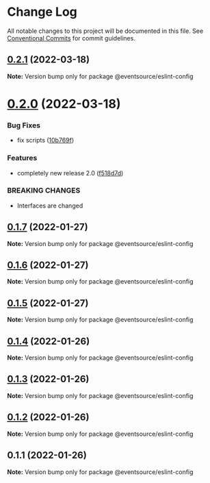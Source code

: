 # Change Log

All notable changes to this project will be documented in this file.
See [Conventional Commits](https://conventionalcommits.org) for commit guidelines.

## [0.2.1](https://github.com/thomasvargiu/eventsource-ts/compare/@eventsource/eslint-config@0.2.0...@eventsource/eslint-config@0.2.1) (2022-03-18)

**Note:** Version bump only for package @eventsource/eslint-config





# [0.2.0](https://github.com/thomasvargiu/eventsource-ts/compare/@eventsource/eslint-config@0.1.7...@eventsource/eslint-config@0.2.0) (2022-03-18)


### Bug Fixes

* fix scripts ([10b769f](https://github.com/thomasvargiu/eventsource-ts/commit/10b769fedb3802b89762965f623e29c99ea9f168))


### Features

* completely new release 2.0 ([f518d7d](https://github.com/thomasvargiu/eventsource-ts/commit/f518d7d5a5f6223d1a36332355e9cd352350b40d))


### BREAKING CHANGES

* Interfaces are changed





## [0.1.7](https://github.com/thomasvargiu/eventsource-ts/compare/@eventsource/eslint-config@0.1.6...@eventsource/eslint-config@0.1.7) (2022-01-27)

**Note:** Version bump only for package @eventsource/eslint-config





## [0.1.6](https://github.com/thomasvargiu/eventsource-ts/compare/@eventsource/eslint-config@0.1.4...@eventsource/eslint-config@0.1.6) (2022-01-27)

**Note:** Version bump only for package @eventsource/eslint-config





## [0.1.5](https://github.com/thomasvargiu/eventsource-ts/compare/@eventsource/eslint-config@0.1.4...@eventsource/eslint-config@0.1.5) (2022-01-27)

**Note:** Version bump only for package @eventsource/eslint-config





## [0.1.4](https://github.com/thomasvargiu/eventsource-ts/compare/@eventsource/eslint-config@0.1.3...@eventsource/eslint-config@0.1.4) (2022-01-26)

**Note:** Version bump only for package @eventsource/eslint-config





## [0.1.3](https://github.com/thomasvargiu/eventsource-ts/compare/@eventsource/eslint-config@0.1.2...@eventsource/eslint-config@0.1.3) (2022-01-26)

**Note:** Version bump only for package @eventsource/eslint-config





## [0.1.2](https://github.com/thomasvargiu/eventsource-ts/compare/@eventsource/eslint-config@0.1.1...@eventsource/eslint-config@0.1.2) (2022-01-26)

**Note:** Version bump only for package @eventsource/eslint-config





## 0.1.1 (2022-01-26)

**Note:** Version bump only for package @eventsource/eslint-config

